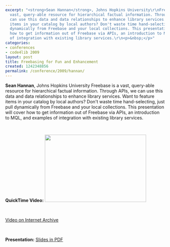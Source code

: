 ```yaml
---
excerpt: "<strong>Sean Hannan</strong>, Johns Hopkins University\r\nFreebase is a
  vast, query-able resource for hierarchical factual information. Through APIs, we
  can use this data and data relationships to enhance library services. Want to feature
  items in your catalog by local authors? Don't waste time hand-selecting, just pull
  dynamically from Freebase and your local collections. This presentation will cover
  how to get information out of Freebase via APIs, an introduction to MQL, and examples
  of integration with existing library services.\r\n<p>&nbsp;</p>"
categories:
- conferences
- code4lib 2009
layout: post
title: Freebasing for Fun and Enhancement
created: 1242348856
permalink: /conference/2009/hannan/
---
```

<strong>Sean Hannan</strong>, Johns Hopkins University
Freebase is a vast, query-able resource for hierarchical factual information. Through APIs, we can use this data and data relationships to enhance library services. Want to feature items in your catalog by local authors? Don't waste time hand-selecting, just pull dynamically from Freebase and your local collections. This presentation will cover how to get information out of Freebase via APIs, an introduction to MQL, and examples of integration with existing library services.
<p>&nbsp;</p>
<strong>QuickTime Video:</strong>
<a href="http://dl.lib.brown.edu/code4lib/hannan.html" target="_blank">
<img src="http://dl.lib.brown.edu/code4lib//22_hannan.jpg" border="0" width="320" height="213"></a>

<p>&nbsp;</p>

<a href="http://www.archive.org/details/Code4lib2009FreebasingForFunAndEnhancement">Video on Internet Archive</a>

<p>&nbsp;</p>

<strong>Presentation:</strong>
<a href="http://code4lib.org/files/freebase.pdf" target="_blank">Slides in PDF</a>
